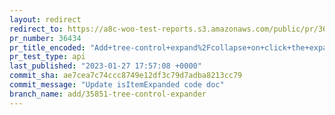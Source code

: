 ```yaml
---
layout: redirect
redirect_to: https://a8c-woo-test-reports.s3.amazonaws.com/public/pr/36434/api/index.html
pr_number: 36434
pr_title_encoded: "Add+tree-control+expand%2Fcollapse+on+click+the+expander+button+or+by+a+custom+logic"
pr_test_type: api
last_published: "2023-01-27 17:57:08 +0000"
commit_sha: ae7cea7c74ccc8749e12df3c79d7adba8213cc79
commit_message: "Update isItemExpanded code doc"
branch_name: add/35851-tree-control-expander
---
```

